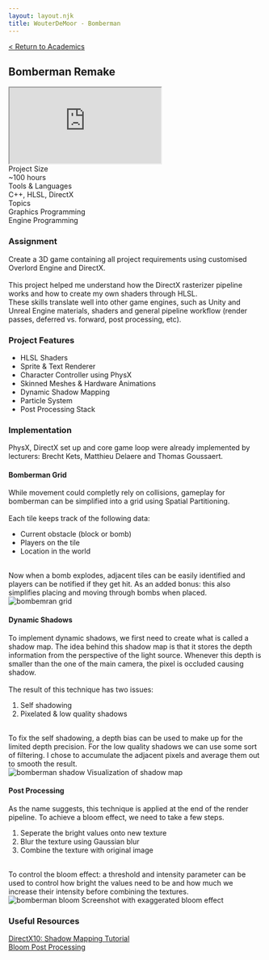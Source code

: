 ```yaml
---
layout: layout.njk
title: WouterDeMoor - Bomberman
---
```


<article class="project-page container">
<div class="project-page-head">
    <a href="/academic">< Return to Academics</a>
    <h2 class="project-title">Bomberman Remake</h2>
</div>
<div class="project-intro">
    <iframe class="project-video"
    title="Bomberman - Trailer"
    src="https://www.youtube.com/embed/7mh5uRZ0Lmc"
    allow="accelerometer; autoplay; clipboard-write; encrypted-media; gyroscope; picture-in-picture" allowfullscreen>
    </iframe>
    <div class="project-data">
        <div>
            <div class="data-title">Project Size</div>
            <div class="data-text">~100 hours</div>
        </div>
        <div>
            <div class="data-title">Tools &amp; Languages</div>
            <div class="data-text">C++, HLSL, DirectX</div>
        </div>
        <div>
            <div class="data-title">Topics</div>
            <div class="data-text">
            Graphics Programming </br>
            Engine Programming
            </div>
        </div>
    </div>
</div>

<section class="project-section">
    <h3>Assignment</h3>
    <div class="project-description">
        Create a 3D game containing all project requirements using customised Overlord Engine and DirectX.</br>
        </br>
        This project helped me understand how the DirectX rasterizer pipeline works and how to create my own shaders through HLSL. </br>
        These skills translate well into other game engines, such as Unity and Unreal Engine materials, shaders and general pipeline workflow (render passes, deferred vs. forward, post processing, etc).
    </div>
</section>

<section class="project-section">
    <h3>Project Features</h3>
    <ul class="dot-list">
        <li>HLSL Shaders</li>
        <li>Sprite &amp; Text Renderer</li>
        <li>Character Controller using PhysX</li>
        <li>Skinned Meshes &amp; Hardware Animations</li>
        <li>Dynamic Shadow Mapping</li>
        <li>Particle System</li>
        <li>Post Processing Stack</li>
    </ul>
</section>

<section class="project-section">
    <h3>Implementation</h3>
    <div class="project-task-100">
        <div class="task-container">
            <div>
            PhysX, DirectX set up and core game loop were already implemented by lecturers: Brecht Kets, Matthieu Delaere and Thomas Goussaert.
            </div>
        </div>
    </div>
    <div class="project-task-100">
        <h4>Bomberman Grid</h4>
        <div class="task-container">
            <div>
            While movement could completly rely on collisions, gameplay for bomberman can be simplified into a grid using Spatial Partitioning. </br>
            </br>
            Each tile keeps track of the following data: 
            <ul class="dot-list">
                <li>Current obstacle (block or bomb)</li>
                <li>Players on the tile</li>
                <li>Location in the world</li>
            </ul> </br>
            Now when a bomb explodes, adjacent tiles can be easily identified and players can be notified if they get hit. As an added bonus: this also simplifies placing and moving through bombs when placed.
            </div>
            <img src="/img/bomberman_grid.png" alt="bombemran grid" loading="lazy"/>
        </div>
    </div>
    <div class="project-task-100">
        <h4>Dynamic Shadows</h4>
        <div class="task-container">
            <div>
            To implement dynamic shadows, we first need to create what is called a shadow map. The idea behind this shadow map is that it stores the depth information from the perspective of the light source. Whenever this depth is smaller than the one of the main camera, the pixel is occluded causing shadow. </br>
            </br>
            The result of this technique has two issues:
            <ol class="number-list">
                <li>Self shadowing</li>
                <li>Pixelated &amp; low quality shadows</li>
            </ol> </br>
            To fix the self shadowing, a depth bias can be used to make up for the limited depth precision. For the low quality shadows we can use some sort of filtering. I chose to accumulate the adjacent pixels and average them out to smooth the result.
            </div>
            <div class="image-subtext-container">
                <img src="/img/bomberman_shadow.png" alt="bomberman shadow" loading="lazy"/>
                Visualization of shadow map
            </div>
        </div>
    </div>
    <div class="project-task-100">
        <h4>Post Processing</h4>
        <div class="task-container">
            <div>
            As the name suggests, this technique is applied at the end of the render pipeline. To achieve a bloom effect, we need to take a few steps.</br>
            <ol class="number-list">
                <li>Seperate the bright values onto new texture</li>
                <li>Blur the texture using Gaussian blur</li>
                <li>Combine the texture with original image</li>
            </ol></br>
            To control the bloom effect: a threshold and intensity parameter can be used to control how bright the values need to be and how much we increase their intensity before combining the textures.
            </div>
            <div class="image-subtext-container">
                <img src="/img/bomberman_bloom.png" alt="bomberman bloom" loading="lazy"/>
                Screenshot with exaggerated bloom effect
            </div>
        </div>
    </div>
</section>

<section class="project-section">
    <h3>Useful Resources</h3>
    <div class="project-credits">
        <a href="https://takinginitiative.wordpress.com/2011/05/15/directx10-tutorial-10-shadow-mapping/" target="_blank" rel="noopener noreferrer">DirectX10: Shadow Mapping Tutorial</a>
    </div>
    <div class="project-credits">
        <a href="https://pingpoli.medium.com/the-bloom-post-processing-effect-9352fa800caf" target="_blank" rel="noopener noreferrer">Bloom Post Processing</a>
    </div>
</section>
</article>
